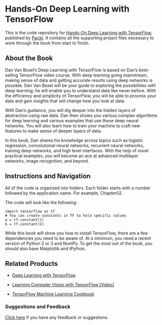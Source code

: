 # Hands-On Deep Learning with TensorFlow
This is the code repository for [Hands-On Deep Learning with TensorFlow](https://www.packtpub.com/big-data-and-business-intelligence/hands-deep-learning-tensorflow?utm_source=github&utm_medium=repository&utm_campaign=9781787282773), published by [Packt](https://www.packtpub.com/?utm_source=github). It contains all the supporting project files necessary to work through the book from start to finish.
## About the Book

Dan Van Boxel’s Deep Learning with TensorFlow is based on Dan’s best-selling TensorFlow video course. With deep learning going mainstream, making sense of data and getting accurate results using deep networks is possible. Dan Van Boxel will be your guide to exploring the possibilities with deep learning; he will enable you to understand data like never before. With the efficiency and simplicity of TensorFlow, you will be able to process your data and gain insights that will change how you look at data.

With Dan’s guidance, you will dig deeper into the hidden layers of abstraction using raw data. Dan then shows you various complex algorithms for deep learning and various examples that use these deep neural networks. You will also learn how to train your machine to craft new features to make sense of deeper layers of data.

In this book, Dan shares his knowledge across topics such as logistic regression, convolutional neural networks, recurrent neural networks, training deep networks, and high level interfaces. With the help of novel practical examples, you will become an ace at advanced multilayer networks, image recognition, and beyond.

## Instructions and Navigation
All of the code is organized into folders. Each folder starts with a number followed by the application name. For example, Chapter02.



The code will look like the following:
```
import tensorflow as tf
# You can create constants in TF to hold specific values
a = tf.constant(1)
b = tf.constant(2)
```

While this book will show you how to install TensorFlow, there are a few dependencies you need to be aware of. At a minimum, you need a recent version of Python 2 or 3 and NumPy. To get the most out of the book, you should also have Matplotlib and IPython.

## Related Products
* [Deep Learning with TensorFlow](https://www.packtpub.com/big-data-and-business-intelligence/deep-learning-tensorflow?utm_source=github&utm_medium=repository&utm_campaign=9781786469786)

* [Learning Computer Vision with TensorFlow [Video]](https://www.packtpub.com/all/learning-computer-vision-tensorflow-video?utm_source=github&utm_medium=repository&utm_campaign=9781788292573)

* [TensorFlow Machine Learning Cookbook](https://www.packtpub.com/big-data-and-business-intelligence/tensorflow-machine-learning-cookbook?utm_source=github&utm_medium=repository&utm_campaign=9781786462169)

### Suggestions and Feedback
[Click here](https://docs.google.com/forms/d/e/1FAIpQLSe5qwunkGf6PUvzPirPDtuy1Du5Rlzew23UBp2S-P3wB-GcwQ/viewform) if you have any feedback or suggestions.


